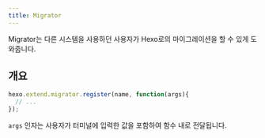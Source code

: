 ```yaml
---
title: Migrator
---
```

Migrator는 다른 시스템을 사용하던 사용자가 Hexo로의 마이그레이션을 할 수 있게 도와줍니다.

## 개요

``` js
hexo.extend.migrator.register(name, function(args){
  // ...
});
```

`args` 인자는 사용자가 터미널에 입력한 값을 포함하여 함수 내로 전달됩니다.